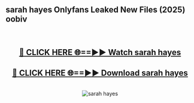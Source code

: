 <h2>sarah hayes Onlyfans Leaked New Files (2025) oobiv</h2>
<br>
<div align="center">
<h2><a href="https://mediafiles.top/sarah_hayes&ref=git" rel="nofollow">🔴 CLICK HERE 🌐==►► Watch sarah hayes</a></h2>
<h2><a href="https://mediafiles.top/sarah_hayes&ref=git" rel="nofollow">🔴 CLICK HERE 🌐==►► Download sarah hayes</a></h2>
<br>
<a href="https://mediafiles.top/sarah_hayes&ref=git" rel="nofollow" data-target="animated-image.originalLink"><img src="https://i.ibb.co.com/xMMVF88/686577567.gif" alt="sarah hayes" style="max-width: 100%; display: inline-block;" data-target="animated-image.originalImage"></a>
</div>
<br>
<br>